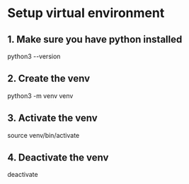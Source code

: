 # Setup virtual environment

## 1. Make sure you have python installed ## 
python3 --version

## 2. Create the venv ##
python3 -m venv venv

## 3. Activate the venv ##
source venv/bin/activate

## 4. Deactivate the venv ##
deactivate